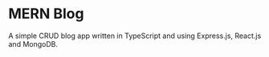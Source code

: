 # MERN Blog

A simple CRUD blog app written in TypeScript and using Express.js, React.js and MongoDB.
